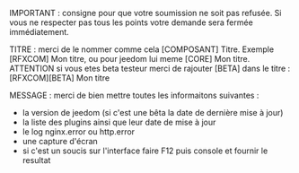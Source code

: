 IMPORTANT : consigne pour que votre soumission ne soit pas refusée. Si vous ne respecter pas tous les points votre demande sera fermée immédiatement.

TITRE : merci de le nommer comme cela [COMPOSANT] Titre. Exemple [RFXCOM] Mon titre, ou pour jeedom lui meme [CORE] Mon titre. ATTENTION si vous etes beta testeur merci de rajouter [BETA] dans le titre : [RFXCOM][BETA] Mon titre

MESSAGE : merci de bien mettre toutes les informaitons suivantes :
- la version de jeedom (si c'est une bêta la date de dernière mise à jour)
- la liste des plugins ainsi que leur date de mise à jour
- le log nginx.error ou http.error
- une capture d'écran
- si c'est un soucis sur l'interface faire F12 puis console et fournir le resultat
